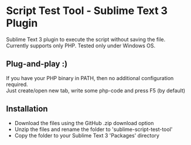 Script Test Tool - Sublime Text 3 Plugin
========================

Sublime Text 3 plugin to execute the script without saving the file.  
Currently supports only PHP. Tested only under Windows OS.

## Plug-and-play :)
If you have your PHP binary in PATH, then no additional configuration required.  
Just create/open new tab, write some php-code and press F5 (by default)

## Installation

* Download the files using the GitHub .zip download option
* Unzip the files and rename the folder to 'sublime-script-test-tool'
* Copy the folder to your Sublime Text 3 'Packages' directory
